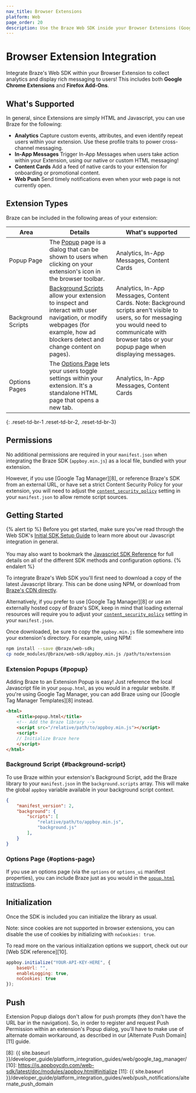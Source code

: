 ```yaml
---
nav_title: Browser Extensions
platform: Web
page_order: 20
description: Use the Braze Web SDK inside your Browser Extensions (Google Chrome, Firefox)
---
```


# Browser Extension Integration

Integrate Braze's Web SDK within your Browser Extension to collect analytics and display rich messaging to users! This includes both **Google Chrome Extensions** and **Firefox Add-Ons**.

## What's Supported

In general, since Extensions are simply HTML and Javascript, you can use Braze for the following:

* **Analytics** Capture custom events, attributes, and even identify repeat users within your extension. Use these profile traits to power cross-channel messaging.
* **In-App Messages** Trigger In-App Messages when users take action within your Extension, using our native or custom HTML messaging!
* **Content Cards** Add a feed of native cards to your extension for onboarding or promotional content.
* **Web Push** Send timely notifications even when your web page is not currently open.

## Extension Types
Braze can be included in the following areas of your extension:

|Area|Details|What's supported|
|--------|-------|------|
|Popup Page| The [Popup][1] page is a dialog that can be shown to users when clicking on your extension's icon in the browser toolbar.|Analytics, In-App Messages, Content Cards|
|Background Scripts|[Background Scripts][2] allow your extension to inspect and interact with user navigation, or modify webpages (for example, how ad blockers detect and change content on pages).|Analytics, In-App Messages, Content Cards. Note: Background scripts aren't visible to users, so for messaging you would need to communicate with browser tabs or your popup page when displaying messages.|
|Options Pages|The [Options Page][3] lets your users toggle settings within your extension. It's a standalone HTML page that opens a new tab.|Analytics, In-App Messages, Content Cards| 
{: .reset-td-br-1 .reset-td-br-2, .reset-td-br-3}

## Permissions

No additional permissions are required in your `manifest.json` when integrating the Braze SDK (`appboy.min.js`) as a local file, bundled with your extension. 

However, if you use [Google Tag Manager][8], or reference Braze's SDK from an external URL, or have set a strict Content Security Policy for your extension, you will need to adjust the [`content_security_policy`][6] setting in your `manifest.json` to allow remote script sources.

## Getting Started

{% alert tip %}
Before you get started, make sure you've read through the Web SDK's [Initial SDK Setup Guide]({{site.baseurl}}/developer_guide/platform_integration_guides/web/initial_sdk_setup/) to learn more about our Javascript integration in general.  <br><br>You may also want to bookmark the [Javascript SDK Reference](https://js.appboycdn.com/web-sdk/latest/doc/modules/appboy.html) for full details on all of the different SDK methods and configuration options.
{% endalert %}

To integrate Braze's Web SDK you'll first need to download a copy of the latest Javascript library. This can be done using NPM, or download from [Braze's CDN directly][7].

Alternatively, if you prefer to use [Google Tag Manager][8] or use an externally hosted copy of Braze's SDK, keep in mind that loading external resources will require you to adjust your [`content_security_policy`][6] setting in your `manifest.json`.

Once downloaded, be sure to copy the `appboy.min.js` file somewhere into your extension's directory. For example, using NPM:

```bash
npm install --save @braze/web-sdk;
cp node_modules/@braze/web-sdk/appboy.min.js /path/to/extension
```

### Extension Popups {#popup}

Adding Braze to an Extension Popup is easy! Just reference the local Javascript file in your `popup.html`, as you would in a regular website. If you're using Google Tag Manager, you can add Braze using our [Google Tag Manager Templates][8] instead.

```html
<html>
    <title>popup.html</title>
    <!-- Add the Braze library -->
    <script src="/relative/path/to/appboy.min.js"></script>
    <script>
    // Initialize Braze here
    </script>
</html>
```

### Background Script {#background-script}

To use Braze within your extension's Background Script, add the Braze library to your `manifest.json` in the `background.scripts` array. This will make the global `appboy` variable available in your background script context.


```json
{
    "manifest_version": 2,
    "background": {
        "scripts": [
            "relative/path/to/appboy.min.js",
            "background.js"
        ],
    }
}
```

### Options Page {#options-page}

If you use an options page (via the `options` or `options_ui` manifest properties), you can include Braze just as you would in the [`popup.html` instructions](#popup).

## Initialization

Once the SDK is included you can initialize the library as usual. 

Note: since cookies are not supported in browser extensions, you can disable the use of cookies by initializing with `noCookies: true`.

To read more on the various initialization options we support, check out our [Web SDK reference][10].

```javascript
appboy.initialize("YOUR-API-KEY-HERE", {
    baseUrl: "",
    enableLogging: true,
    noCookies: true
});
```

## Push

Extension Popup dialogs don't allow for push prompts (they don't have the URL bar in the navigation). So, in order to register and request Push Permission within an extension's Popup dialog, you'll have to make use of alternate domain workaround, as described in our [Alternate Push Domain][11] guide.

[1]: https://developer.mozilla.org/en-US/docs/Mozilla/Add-ons/WebExtensions/user_interface/Popups
[2]: https://developer.chrome.com/extensions/background_pages
[3]: https://developer.mozilla.org/en-US/docs/Mozilla/Add-ons/WebExtensions/user_interface/Options_pages
[6]: https://developer.chrome.com/extensions/contentSecurityPolicy
[7]: https://js.appboycdn.com/web-sdk/latest/appboy.min.js
[8]: {{ site.baseurl }}/developer_guide/platform_integration_guides/web/google_tag_manager/
[10]: https://js.appboycdn.com/web-sdk/latest/doc/modules/appboy.html#initialize
[11]: {{ site.baseurl }}/developer_guide/platform_integration_guides/web/push_notifications/alternate_push_domain
